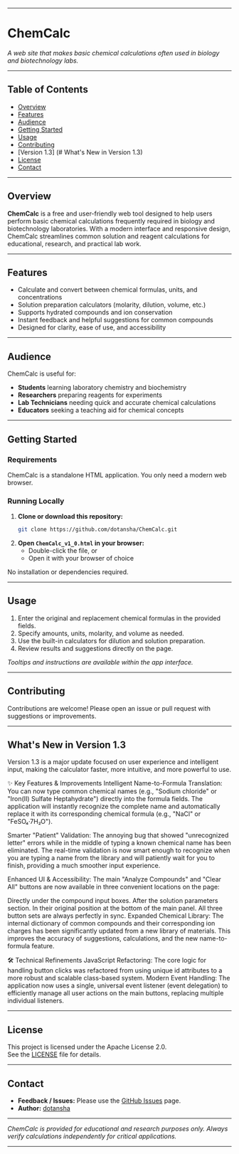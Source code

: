 
---

# ChemCalc

*A web site that makes basic chemical calculations often used in biology and biotechnology labs.*

---

## Table of Contents

- [Overview](#overview)
- [Features](#features)
- [Audience](#audience)
- [Getting Started](#getting-started)
- [Usage](#usage)
- [Contributing](#contributing)
- [Version 1.3] (# What's New in Version 1.3)
- [License](#license)
- [Contact](#contact)

---

## Overview

**ChemCalc** is a free and user-friendly web tool designed to help users perform basic chemical calculations frequently required in biology and biotechnology laboratories. With a modern interface and responsive design, ChemCalc streamlines common solution and reagent calculations for educational, research, and practical lab work.

---

## Features

- Calculate and convert between chemical formulas, units, and concentrations
- Solution preparation calculators (molarity, dilution, volume, etc.)
- Supports hydrated compounds and ion conservation
- Instant feedback and helpful suggestions for common compounds
- Designed for clarity, ease of use, and accessibility

---

## Audience

ChemCalc is useful for:
- **Students** learning laboratory chemistry and biochemistry
- **Researchers** preparing reagents for experiments
- **Lab Technicians** needing quick and accurate chemical calculations
- **Educators** seeking a teaching aid for chemical concepts

---

## Getting Started

### Requirements

ChemCalc is a standalone HTML application. You only need a modern web browser.

### Running Locally

1. **Clone or download this repository:**
    ```bash
    git clone https://github.com/dotansha/ChemCalc.git
    ```
2. **Open `ChemCalc_v1_0.html` in your browser:**
    - Double-click the file, or
    - Open it with your browser of choice

No installation or dependencies required.

---

## Usage

1. Enter the original and replacement chemical formulas in the provided fields.
2. Specify amounts, units, molarity, and volume as needed.
3. Use the built-in calculators for dilution and solution preparation.
4. Review results and suggestions directly on the page.

*Tooltips and instructions are available within the app interface.*

---

## Contributing

Contributions are welcome! Please open an issue or pull request with suggestions or improvements.

---
## What's New in Version 1.3
Version 1.3 is a major update focused on user experience and intelligent input, making the calculator faster, more intuitive, and more powerful to use.

✨ Key Features & Improvements
Intelligent Name-to-Formula Translation:
You can now type common chemical names (e.g., "Sodium chloride" or "Iron(II) Sulfate Heptahydrate") directly into the formula fields. The application will instantly recognize the complete name and automatically replace it with its corresponding chemical formula (e.g., "NaCl" or "FeSO₄·7H₂O").

Smarter "Patient" Validation:
The annoying bug that showed "unrecognized letter" errors while in the middle of typing a known chemical name has been eliminated. The real-time validation is now smart enough to recognize when you are typing a name from the library and will patiently wait for you to finish, providing a much smoother input experience.

Enhanced UI & Accessibility:
The main "Analyze Compounds" and "Clear All" buttons are now available in three convenient locations on the page:

Directly under the compound input boxes.
After the solution parameters section.
In their original position at the bottom of the main panel. All three button sets are always perfectly in sync.
Expanded Chemical Library:
The internal dictionary of common compounds and their corresponding ion charges has been significantly updated from a new library of materials. This improves the accuracy of suggestions, calculations, and the new name-to-formula feature.

🛠️ Technical Refinements
JavaScript Refactoring: The core logic for handling button clicks was refactored from using unique id attributes to a more robust and scalable class-based system.
Modern Event Handling: The application now uses a single, universal event listener (event delegation) to efficiently manage all user actions on the main buttons, replacing multiple individual listeners.

---

## License

This project is licensed under the Apache License 2.0.  
See the [LICENSE](LICENSE) file for details.

---

## Contact

- **Feedback / Issues:** Please use the [GitHub Issues](https://github.com/dotansha/ChemCalc/issues) page.
- **Author:** [dotansha](https://github.com/dotansha)

---

*ChemCalc is provided for educational and research purposes only. Always verify calculations independently for critical applications.*

---
